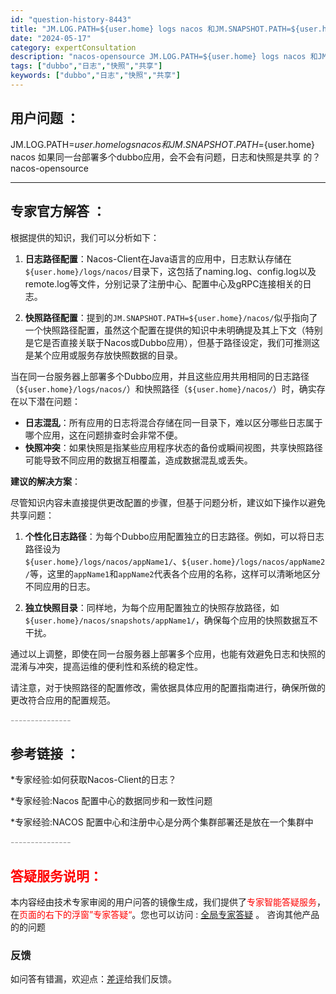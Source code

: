 ```yaml
---
id: "question-history-8443"
title: "JM.LOG.PATH=${user.home} logs nacos 和JM.SNAPSHOT.PATH=${user.home} nacos  如果同一台部署多个dubbo应用，会不会有问题，日志和快照是共享 的？ nacos-opensource"
date: "2024-05-17"
category: expertConsultation
description: "nacos-opensource JM.LOG.PATH=${user.home} logs nacos 和JM.SNAPSHOT.PATH=${user.home} nacos  如果同一台部署多个dubbo应用，会不会有问题，日志和快照是共享 的？"
tags: ["dubbo","日志","快照","共享"]
keywords: ["dubbo","日志","快照","共享"]
---
```


## 用户问题 ： 
 JM.LOG.PATH=${user.home} logs nacos 和JM.SNAPSHOT.PATH=${user.home} nacos  如果同一台部署多个dubbo应用，会不会有问题，日志和快照是共享 的？ nacos-opensource 

---------------
## 专家官方解答 ：

根据提供的知识，我们可以分析如下：

1. **日志路径配置**：Nacos-Client在Java语言的应用中，日志默认存储在`${user.home}/logs/nacos/`目录下，这包括了naming.log、config.log以及remote.log等文件，分别记录了注册中心、配置中心及gRPC连接相关的日志。

2. **快照路径配置**：提到的`JM.SNAPSHOT.PATH=${user.home}/nacos/`似乎指向了一个快照路径配置，虽然这个配置在提供的知识中未明确提及其上下文（特别是它是否直接关联于Nacos或Dubbo应用），但基于路径设定，我们可推测这是某个应用或服务存放快照数据的目录。

当在同一台服务器上部署多个Dubbo应用，并且这些应用共用相同的日志路径（`${user.home}/logs/nacos/`）和快照路径（`${user.home}/nacos/`）时，确实存在以下潜在问题：

- **日志混乱**：所有应用的日志将混合存储在同一目录下，难以区分哪些日志属于哪个应用，这在问题排查时会非常不便。
- **快照冲突**：如果快照是指某些应用程序状态的备份或瞬间视图，共享快照路径可能导致不同应用的数据互相覆盖，造成数据混乱或丢失。

**建议的解决方案**：

尽管知识内容未直接提供更改配置的步骤，但基于问题分析，建议如下操作以避免共享问题：

1. **个性化日志路径**：为每个Dubbo应用配置独立的日志路径。例如，可以将日志路径设为`${user.home}/logs/nacos/appName1/`、`${user.home}/logs/nacos/appName2/`等，这里的`appName1`和`appName2`代表各个应用的名称，这样可以清晰地区分不同应用的日志。

2. **独立快照目录**：同样地，为每个应用配置独立的快照存放路径，如`${user.home}/nacos/snapshots/appName1/`，确保每个应用的快照数据互不干扰。

通过以上调整，即使在同一台服务器上部署多个应用，也能有效避免日志和快照的混淆与冲突，提高运维的便利性和系统的稳定性。

请注意，对于快照路径的配置修改，需依据具体应用的配置指南进行，确保所做的更改符合应用的配置规范。


<font color="#949494">---------------</font> 


## 参考链接 ：

*专家经验:如何获取Nacos-Client的日志？ 
 
 *专家经验:Nacos 配置中心的数据同步和一致性问题 
 
 *专家经验:NACOS 配置中心和注册中心是分两个集群部署还是放在一个集群中 


 <font color="#949494">---------------</font> 
 


## <font color="#FF0000">答疑服务说明：</font> 

本内容经由技术专家审阅的用户问答的镜像生成，我们提供了<font color="#FF0000">专家智能答疑服务</font>，在<font color="#FF0000">页面的右下的浮窗”专家答疑“</font>。您也可以访问 : [全局专家答疑](https://opensource.alibaba.com/chatBot) 。 咨询其他产品的的问题

### 反馈
如问答有错漏，欢迎点：[差评](https://ai.nacos.io/user/feedbackByEnhancerGradePOJOID?enhancerGradePOJOId=13661)给我们反馈。
